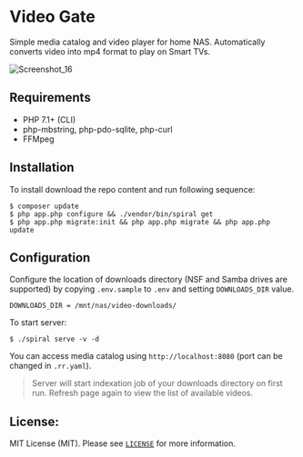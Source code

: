 # Video Gate
Simple media catalog and video player for home NAS. Automatically converts video into mp4 format to play on Smart TVs.

![Screenshot_16](https://user-images.githubusercontent.com/796136/58380420-79c2d600-7fb9-11e9-8ede-5320c732480f.png)

## Requirements
* PHP 7.1+ (CLI)
* php-mbstring, php-pdo-sqlite, php-curl
* FFMpeg

## Installation
To install download the repo content and run following sequence:

```
$ composer update
$ php app.php configure && ./vendor/bin/spiral get 
$ php app.php migrate:init && php app.php migrate && php app.php update
```

## Configuration
Configure the location of downloads directory (NSF and Samba drives are supported) by copying `.env.sample` to `.env` and setting `DOWNLOADS_DIR` value.

```dotenv
DOWNLOADS_DIR = /mnt/nas/video-downloads/
```

To start server:

``` 
$ ./spiral serve -v -d
```

You can access media catalog using `http://localhost:8080` (port can be changed in `.rr.yaml`).

> Server will start indexation job of your downloads directory on first run. Refresh page again to view the list of available videos.

License:
--------
MIT License (MIT). Please see [`LICENSE`](./LICENSE) for more information.
